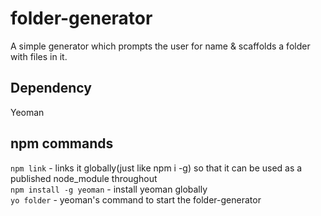 # folder-generator

A simple generator which prompts the user for name & scaffolds a folder with files in it.

## Dependency 

Yeoman

## npm commands

`npm link` - links it globally(just like npm i -g) so that it can be used as a published node_module throughout </br>
`npm install -g yeoman` - install yeoman globally </br>
`yo folder` - yeoman's command to start the folder-generator
